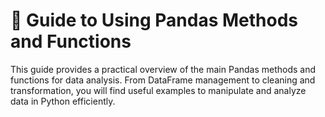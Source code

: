 # 🐼 Guide to Using Pandas Methods and Functions
This guide provides a practical overview of the main Pandas methods and functions for data analysis. From DataFrame management to cleaning and transformation, you will find useful examples to manipulate and analyze data in Python efficiently.
